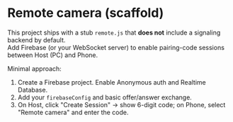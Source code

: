 # Remote camera (scaffold)

This project ships with a stub `remote.js` that **does not** include a signaling backend by default.  
Add Firebase (or your WebSocket server) to enable pairing-code sessions between Host (PC) and Phone.

Minimal approach:
1. Create a Firebase project. Enable Anonymous auth and Realtime Database.
2. Add your `firebaseConfig` and basic offer/answer exchange.
3. On Host, click "Create Session" → show 6-digit code; on Phone, select "Remote camera" and enter the code.
